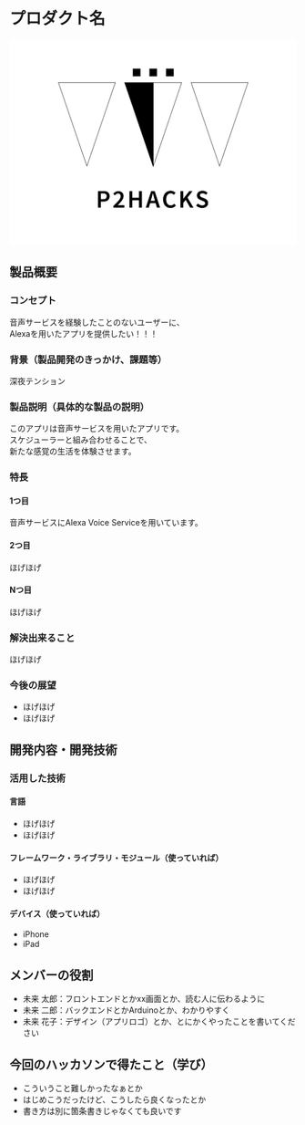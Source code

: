 # プロダクト名
![ロゴ](P2HACKS.png)

## 製品概要
### コンセプト
音声サービスを経験したことのないユーザーに、  
Alexaを用いたアプリを提供したい！！！  

### 背景（製品開発のきっかけ、課題等）
深夜テンション  

### 製品説明（具体的な製品の説明）
このアプリは音声サービスを用いたアプリです。  
スケジューラーと組み合わせることで、  
新たな感覚の生活を体験させます。

### 特長

#### 1つ目 
音声サービスにAlexa Voice Serviceを用いています。  

#### 2つ目
ほげほげ

#### Nつ目  
ほげほげ

### 解決出来ること
ほげほげ

### 今後の展望
- ほげほげ
- ほげほげ


## 開発内容・開発技術
### 活用した技術
#### 言語
- ほげほげ
- ほげほげ

#### フレームワーク・ライブラリ・モジュール（使っていれば）
- ほげほげ
- ほげほげ

#### デバイス（使っていれば）
- iPhone
- iPad

## メンバーの役割
- 未来 太郎：フロントエンドとかxx画面とか、読む人に伝わるように
- 未来 二郎：バックエンドとかArduinoとか、わかりやすく
- 未来 花子：デザイン（アプリロゴ）とか、とにかくやったことを書いてください

## 今回のハッカソンで得たこと（学び）
- こういうこと難しかったなぁとか
- はじめこうだったけど、こうしたら良くなったとか
- 書き方は別に箇条書きじゃなくても良いです

